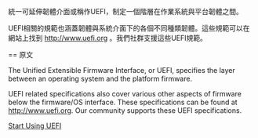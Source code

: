 <!-- [[Category:UEFI]] -->
統一可延伸韌體介面或稱作UEFI，制定一個階層在作業系統與平台韌體之間。

UEFI相關的規範也涵蓋韌體與系統介面下的各個不同種類韌體。這些規範可以在網站上找到 http://www.uefi.org 。我們社群支援這些UEFI規範。

== 原文
<!-- [[Category:UEFI]] -->
The Unified Extensible Firmware Interface, or UEFI, specifies the layer between an operating system and the platform firmware.

UEFI related specifications also cover various other aspects of firmware below the firmware/OS interface.  These specifications can be found at http://www.uefi.org.  Our community supports these UEFI specifications.

[Start Using UEFI](https://github.com/tianocore/tianocore.github.io/wiki/start-using-UEFI)